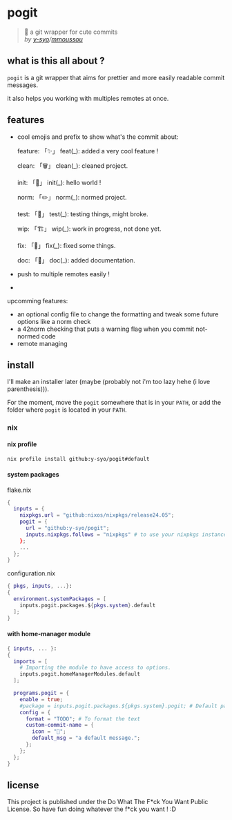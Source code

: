# pogit

> 🌸 a git wrapper for cute commits  
> *by [y-syo](https://y-syo.me)/[mmoussou](https://profile.intra.42.fr/users/mmoussou)*

## what is this all about ?

``pogit`` is a git wrapper that aims for prettier and more easily readable commit messages.

it also helps you working with multiples remotes at once.

## features

  - cool emojis and prefix to show what's the commit about:

    feature:  「✨」 feat(\_): added a very cool feature !

    clean:    「🗑️」 clean(\_): cleaned project.

    init:     「🎉」 init(\_): hello world !

    norm:     「✏️」 norm(\_): normed project.

    test:     「🚧」 test(\_): testing things, might broke.

    wip:      「🏗️」 wip(\_): work in progress, not done yet.

    fix:      「🔨」 fix(\_): fixed some things.

    doc:      「📝」 doc(\_): added documentation.

  - push to multiple remotes easily !

  - 

upcomming features:
  - an optional config file to change the formatting and tweak some future options like a norm check
  - a 42norm checking that puts a warning flag when you commit not-normed code
  - remote managing

## install

I'll make an installer later (maybe (probably not i'm too lazy hehe (i love parenthesis))).

For the moment, move the ``pogit`` somewhere that is in your ``PATH``, or add the folder where ``pogit`` is located in your ``PATH``.

### nix 

#### nix profile

```bash
nix profile install github:y-syo/pogit#default
```

#### system packages

flake.nix
```nix
{
  inputs = {
    nixpkgs.url = "github:nixos/nixpkgs/release24.05";
    pogit = {
      url = "github:y-syo/pogit";
      inputs.nixpkgs.follows = "nixpkgs" # to use your nixpkgs instance instead of the provided one
    };
    ...
  };
}
```

configuration.nix
```nix
{ pkgs, inputs, ...}:
{
  environment.systemPackages = [
    inputs.pogit.packages.${pkgs.system}.default
  ];
}
```

#### with home-manager module

```nix
{ inputs, ... }:
{
  imports = [
    # Importing the module to have access to options.
    inputs.pogit.homeManagerModules.default
  ];

  programs.pogit = {
    enable = true;
    #package = inputs.pogit.packages.${pkgs.system}.pogit; # Default package can be changed here.
    config = {
      format = "TODO"; # To format the text
      custom-commit-name = {
        icon = "🐶";
        default_msg = "a default message.";
      };
    };
  };
}
```

## license

This project is published under the Do What The F\*ck You Want Public License.
So have fun doing whatever the f\*ck you want ! :D
